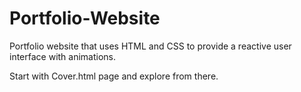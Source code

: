 # Portfolio-Website
Portfolio website that uses HTML and CSS to provide a reactive user interface with animations.

Start with Cover.html page and explore from there. 
